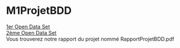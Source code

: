 # M1ProjetBDD

[1er Open Data Set](https://public.opendatasoft.com/explore/dataset/les-naissances-en-2015/)
<br/>
[2ème Open Data Set](https://public.opendatasoft.com/explore/dataset/contours-simplifies-des-departements-francais-2015/)
<br/>
Vous trouverez notre rapport du projet nommé RapportProjetBDD.pdf
